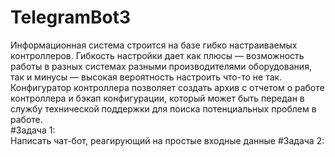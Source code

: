 # TelegramBot3  
Информационная система строится на базе гибко настраиваемых контроллеров.
Гибкость настройки дает как плюсы — возможность работы в разных системах 
разными производителями оборудования, так и минусы — высокая вероятность
настроить что-то не так.
Конфигуратор контроллера позволяет создать архив с отчетом о работе контроллера
и бэкап конфигурации, который может быть передан в службу технической
поддержки для поиска потенциальных проблем в работе.  
#Задача 1:  
Написать чат-бот, реагирующий на простые входные данные
#Задача 2:  
